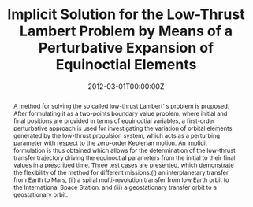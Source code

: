 ---
title: "Implicit Solution for the Low-Thrust Lambert Problem by Means of a Perturbative Expansion of Equinoctial Elements"
authors:
 - Giulio Avanzini
 - admin
 - Elena Vellutini

author_notes:
date: "2012-03-01T00:00:00Z"
doi: ""

# Publication type.
# Accepts a single type but formatted as a YAML list (for Hugo requirements).
# Enter a publication type from the CSL standard.
publication_types: ["article-journal"]

# Publication name and optional abbreviated publication name.
publication: "*Advances in the Astronautical Sciences, Volume 142, AAS 11-558*"
publication_short: "*Advances in the Astronautical Sciences*"

abstract: "A method for solving the so called low-thrust Lambert’ s problem is proposed. After formulating it as a two-points boundary value problem, where initial and final positions are provided in terms of equinoctial variables, a first-order perturbative approach is used for investigating the variation of orbital elements generated by the low-thrust propulsion system, which acts as a perturbing parameter with respect to the zero-order Keplerian motion. An implicit formulation is thus obtained which allows for the determination of the low-thrust transfer trajectory driving the equinoctial parameters from the initial to their final values in a prescribed time. Three test cases are presented, which demonstrate the flexibility of the method for different missions:(i) an interplanetary transfer from Earth to Mars, (ii) a spiral multi-revolution transfer from low Earth orbit to the International Space Station, and (iii) a geostationary transfer orbit to a geostationary orbit."

# Summary. An optional shortened abstract.
#summary: Lorem ipsum dolor sit amet, consectetur adipiscing elit. Duis posuere tellus ac convallis placerat. Proin tincidunt magna sed ex sollicitudin condimentum.

tags:
 - Lambert's Problem
 - Boundary Value Problems
 - Low Thrust Propulsion
 - Shape Functions
featured: false

# links:
# - name: ""
#   url: ""
url_pdf: https://www.univelt.com/book=3371
url_code: ''
url_dataset: ''
url_poster: ''
url_project: ''
url_slides: ''
url_source: ''
url_video: ''

# Featured image
# To use, add an image named `featured.jpg/png` to your page's folder.
image:
  caption: 'HEO trajectory'
  focal_point: ""
  preview_only: false

# Associated Projects (optional).
#   Associate this publication with one or more of your projects.
#   Simply enter your project's folder or file name without extension.
#   E.g. `internal-project` references `content/project/internal-project/index.md`.
#   Otherwise, set `projects: []`.
projects: []

# Slides (optional).
#   Associate this publication with Markdown slides.
#   Simply enter your slide deck's filename without extension.
#   E.g. `slides: "example"` references `content/slides/example/index.md`.
#   Otherwise, set `slides: ""`.
#slides: example
---